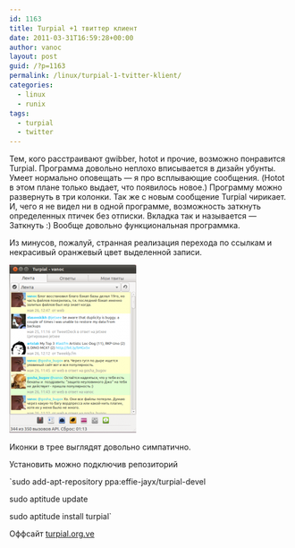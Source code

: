 ```yaml
---
id: 1163
title: Turpial +1 твиттер клиент
date: 2011-03-31T16:59:28+00:00
author: vanoc
layout: post
guid: /?p=1163
permalink: /linux/turpial-1-tvitter-klient/
categories:
  - linux
  - runix
tags:
  - turpial
  - twitter
---
```

Тем, кого расстраивают gwibber, hotot и прочие, возможно понравится Turpial. Программа довольно неплохо вписывается в дизайн убунты. Умеет нормально оповещать &#8212; я про всплывающие сообщения. (Hotot в этом плане только выдает, что появилось новое.) Программу можно развернуть в три колонки. Так же с новым сообщение Turpial чирикает. И, чего я не видел ни в одной программе, возможность заткнуть определенных птичек без отписки. Вкладка так и называется &#8212; Заткнуть :) Вообще довольно функциональная программка.

Из минусов, пожалуй, странная реализация перехода по ссылкам и некрасивый оранжевый цвет выделенной записи.

[<img class="aligncenter size-medium wp-image-1164" title="turpial" src="/uploads/2011/03/turpial-227x300.png" alt="" />](/uploads/2011/03/turpial.png)

Иконки в трее выглядят довольно симпатично.

Установить можно подключив репозиторий

`sudo add-apt-repository ppa:effie-jayx/turpial-devel</p>
<p>sudo aptitude update</p>
<p>sudo aptitude install turpial`

Оффсайт [turpial.org.ve](http://turpial.org.ve)